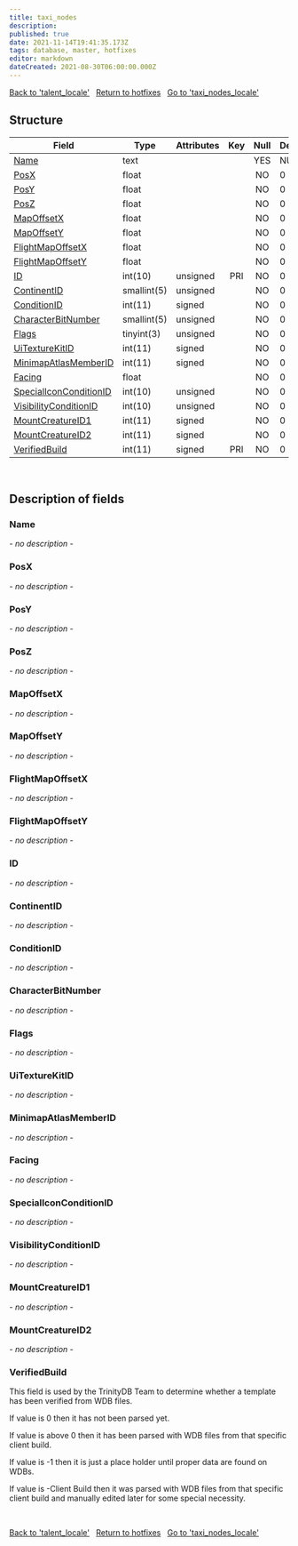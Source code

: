 ```yaml
---
title: taxi_nodes
description: 
published: true
date: 2021-11-14T19:41:35.173Z
tags: database, master, hotfixes
editor: markdown
dateCreated: 2021-08-30T06:00:00.000Z
---
```


<a href="https://trinitycore.info/en/database/master/hotfixes/talent_locale" class="mt-5 v-btn v-btn--depressed v-btn--flat v-btn--outlined theme--light v-size--default darkblue--text text--lighten-3"><span class="v-btn__content"><i aria-hidden="true" class="v-icon notranslate v-icon--left mdi mdi-arrow-left theme--light"></i><span>Back to 'talent_locale'</span></span></a>&nbsp;&nbsp;&nbsp;<a href="https://trinitycore.info/en/database/master/hotfixes/home" class="mt-5 v-btn v-btn--depressed v-btn--flat v-btn--outlined theme--light v-size--default darkblue--text text--lighten-3"><span class="v-btn__content"><i aria-hidden="true" class="v-icon notranslate v-icon--left mdi mdi-home-outline theme--light"></i><span>Return to hotfixes</span></span></a>&nbsp;&nbsp;&nbsp;<a href="https://trinitycore.info/en/database/master/hotfixes/taxi_nodes_locale" class="mt-5 v-btn v-btn--depressed v-btn--flat v-btn--outlined theme--light v-size--default darkblue--text text--lighten-3"><span class="v-btn__content"><span>Go to 'taxi_nodes_locale'</span><i aria-hidden="true" class="v-icon notranslate v-icon--right mdi mdi-arrow-right theme--light"></i></span></a>

## Structure

| Field | Type | Attributes | Key | Null | Default | Extra | Comment |
| --- | --- | --- | :---: | :---: | --- | --- | --- |
| [Name](#name) | text |  |  | YES | NULL |  |  |
| [PosX](#posx) | float |  |  | NO | 0 |  |  |
| [PosY](#posy) | float |  |  | NO | 0 |  |  |
| [PosZ](#posz) | float |  |  | NO | 0 |  |  |
| [MapOffsetX](#mapoffsetx) | float |  |  | NO | 0 |  |  |
| [MapOffsetY](#mapoffsety) | float |  |  | NO | 0 |  |  |
| [FlightMapOffsetX](#flightmapoffsetx) | float |  |  | NO | 0 |  |  |
| [FlightMapOffsetY](#flightmapoffsety) | float |  |  | NO | 0 |  |  |
| [ID](#id) | int(10) | unsigned | PRI | NO | 0 |  |  |
| [ContinentID](#continentid) | smallint(5) | unsigned |  | NO | 0 |  |  |
| [ConditionID](#conditionid) | int(11) | signed |  | NO | 0 |  |  |
| [CharacterBitNumber](#characterbitnumber) | smallint(5) | unsigned |  | NO | 0 |  |  |
| [Flags](#flags) | tinyint(3) | unsigned |  | NO | 0 |  |  |
| [UiTextureKitID](#uitexturekitid) | int(11) | signed |  | NO | 0 |  |  |
| [MinimapAtlasMemberID](#minimapatlasmemberid) | int(11) | signed |  | NO | 0 |  |  |
| [Facing](#facing) | float |  |  | NO | 0 |  |  |
| [SpecialIconConditionID](#specialiconconditionid) | int(10) | unsigned |  | NO | 0 |  |  |
| [VisibilityConditionID](#visibilityconditionid) | int(10) | unsigned |  | NO | 0 |  |  |
| [MountCreatureID1](#mountcreatureid1) | int(11) | signed |  | NO | 0 |  |  |
| [MountCreatureID2](#mountcreatureid2) | int(11) | signed |  | NO | 0 |  |  |
| [VerifiedBuild](#verifiedbuild) | int(11) | signed | PRI | NO | 0 |  |  |
&nbsp;
## Description of fields

### Name
*- no description -*
&nbsp;

### PosX
*- no description -*
&nbsp;

### PosY
*- no description -*
&nbsp;

### PosZ
*- no description -*
&nbsp;

### MapOffsetX
*- no description -*
&nbsp;

### MapOffsetY
*- no description -*
&nbsp;

### FlightMapOffsetX
*- no description -*
&nbsp;

### FlightMapOffsetY
*- no description -*
&nbsp;

### ID
*- no description -*
&nbsp;

### ContinentID
*- no description -*
&nbsp;

### ConditionID
*- no description -*
&nbsp;

### CharacterBitNumber
*- no description -*
&nbsp;

### Flags
*- no description -*
&nbsp;

### UiTextureKitID
*- no description -*
&nbsp;

### MinimapAtlasMemberID
*- no description -*
&nbsp;

### Facing
*- no description -*
&nbsp;

### SpecialIconConditionID
*- no description -*
&nbsp;

### VisibilityConditionID
*- no description -*
&nbsp;

### MountCreatureID1
*- no description -*
&nbsp;

### MountCreatureID2
*- no description -*
&nbsp;

### VerifiedBuild
This field is used by the TrinityDB Team to determine whether a template has been verified from WDB files.

If value is 0 then it has not been parsed yet.

If value is above 0 then it has been parsed with WDB files from that specific client build.

If value is -1 then it is just a place holder until proper data are found on WDBs.

If value is -Client Build then it was parsed with WDB files from that specific client build and manually edited later for some special necessity.

&nbsp;

<a href="https://trinitycore.info/en/database/master/hotfixes/talent_locale" class="mt-5 v-btn v-btn--depressed v-btn--flat v-btn--outlined theme--light v-size--default darkblue--text text--lighten-3"><span class="v-btn__content"><i aria-hidden="true" class="v-icon notranslate v-icon--left mdi mdi-arrow-left theme--light"></i><span>Back to 'talent_locale'</span></span></a>&nbsp;&nbsp;&nbsp;<a href="https://trinitycore.info/en/database/master/hotfixes/home" class="mt-5 v-btn v-btn--depressed v-btn--flat v-btn--outlined theme--light v-size--default darkblue--text text--lighten-3"><span class="v-btn__content"><i aria-hidden="true" class="v-icon notranslate v-icon--left mdi mdi-home-outline theme--light"></i><span>Return to hotfixes</span></span></a>&nbsp;&nbsp;&nbsp;<a href="https://trinitycore.info/en/database/master/hotfixes/taxi_nodes_locale" class="mt-5 v-btn v-btn--depressed v-btn--flat v-btn--outlined theme--light v-size--default darkblue--text text--lighten-3"><span class="v-btn__content"><span>Go to 'taxi_nodes_locale'</span><i aria-hidden="true" class="v-icon notranslate v-icon--right mdi mdi-arrow-right theme--light"></i></span></a>

